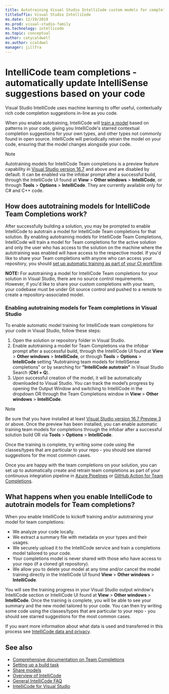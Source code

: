 ```yaml
---
title: Autotraining Visual Studio IntelliCode custom models for completions
titleSuffix: Visual Studio IntelliCode
ms.date: 12/19/2019
ms.prod: visual-studio-family
ms.technology: intellicode
ms.topic: conceptual
author: catycaldwell
ms.author: ccaldwel
manager: jillfra
---
```

# IntelliCode team completions - automatically update IntelliSense suggestions based on your code

Visual Studio IntelliCode uses machine learning to offer useful, contextually rich code completion suggestions in-line as you code.


When you enable autotraining, IntelliCode will [train a model](quickstart-team-completions.md#what-happens-when-you-train-your-model) based on patterns in your code, giving you IntelliCode's starred contextual completion suggestions for your own types, and other types not commonly found in open source. IntelliCode will periodically retrain the model on your code, ensuring that the model changes alongside your code.


   > [!NOTE]
   > Autotraining models for IntelliCode Team completions is a preview feature capability in [Visual Studio version 16.7](https://docs.microsoft.com/visualstudio/releases/2019/release-notes) and above and are disabled by default. It can be enabled via the infobar prompt after a successful build, through the IntelliCode UI found at **View** > **Other windows** > **IntelliCode**, or through **Tools** > **Options** > **IntelliCode**. They are currently available only for C# and C++ code.
   
## How does autotraining models for IntelliCode Team Completions work?

After successfully building a solution, you may be prompted to enable IntelliCode to autotrain a model for IntelliCode Team completions for that solution. 
By enabling autotraining models for IntelliCode Team Completions, IntelliCode will train a model for Team completions for the active solution and only the user who has access to the solution on the machine where the autotraining was enabled will have access to the respective model. If you'd like to share your Team completions with anyone who can access your repository, you should [set up automatic training as part of your CI workflow](quickstart-team-completions.md).

**NOTE:** For autotraining a model for IntelliCode Team completions for your solution in Visual Studio, there are no source control requirements. However, if you'd like to share your custom completions with your team, your codebase must be under Git source control and pushed to a remote to create a repository-associated model.

### Enabling autotraining models for Team completions in Visual Studio

To enable automatic model training for IntelliCode team completions for your code in Visual Studio, follow these steps:

1.  Open the solution or repository folder in Visual Studio.
1.	Enable autotraining a model for Team Completions via the infobar prompt after a successful build, through the IntelliCode UI found at **View** > **Other windows** > **IntelliCode**, or through **Tools** > **Options** > **IntelliCode** setting "Autotraining team models for IntelliSense completions" or by searching for **"IntelliCode autotrain"** in Visual Studio Search (**Ctrl + Q**).
1.	Upon successful creation of the model, it will be automatically downloaded to Visual Studio. You can track the model’s progress by opening the Output Window and switching to IntelliCode in the dropdown OR through the Team Completions window in **View** > **Other windows** > **IntelliCode**. 

   > [!NOTE]
   > Be sure that you have installed at least [Visual Studio version 16.7 Preview 3](https://docs.microsoft.com/visualstudio/releases/2020/release-notes) or above. Once the preview has been installed, you can enable automatic training team models for completions through the infobar after a successful solution build OR via **Tools** > **Options** > **IntelliCode**.

Once the training is complete, try writing some code using the classes/types that are particular to your repo - you should see starred suggestions for the most common cases.

Once you are happy with the team completions on your solution, you can set up to automatically create and retrain team completions as part of your continuous integration pipeline in [Azure Pipelines](https://azure.microsoft.com/services/devops/pipelines/) or [GitHub Action for Team Completions](https://aka.ms/vsic/github).

## What happens when you enable IntelliCode to autotrain models for Team completions?

When you enable IntelliCode to kickoff training and/or autotraining your model for team completions:
* We analyze your code locally.
* We extract a summary file with metadata on your types and their usages.
* We securely upload it to the IntelliCode service and train a completions model tailored to your code.
* Your completions model is never shared with those who have access to your repo (if a cloned git repository). 
* We allow you to delete your model at any time and/or cancel the model training directly in the IntelliCode UI found **View** > **Other windows** > **IntelliCode**.

You will see the training progress in your Visual Studio output window's IntelliCode section or IntelliCode UI found at **View** > **Other windows** > **IntelliCode**. Once the training is complete, you will be able to see your summary and the new model tailored to your code. You can then try writing some code using the classes/types that are particular to your repo - you should see starred suggestions for the most common cases.  

If you want more information about what data is used and transferred in this process see [IntelliCode data and  privacy](https://docs.microsoft.com/visualstudio/intellicode/custom-models#data-and-privacy).

## See also
- [Comprehensive documentation on Team Completions](custom-models.md)
- [Setting up a build task](https://marketplace.visualstudio.com/items?itemName=VisualStudioExptTeam.VSIntelliCodeTeamModelTraining)
- [Share models](share-models.md)
- [Overview of IntelliCode](overview.md)
- [General IntelliCode FAQ](faq.md)
- [IntelliCode for Visual Studio](intellicode-visual-studio.md)
